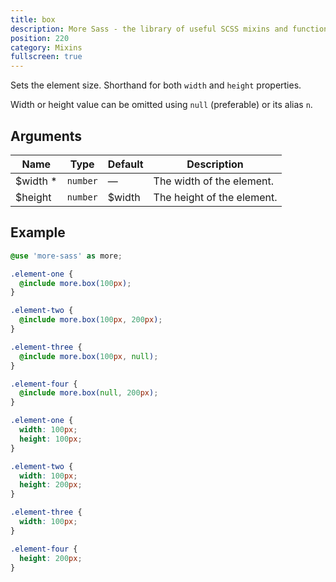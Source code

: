 ```yaml
---
title: box
description: More Sass - the library of useful SCSS mixins and functions.
position: 220
category: Mixins
fullscreen: true
---
```


Sets the element size.
Shorthand for both `width` and `height` properties.

<alert type="info">Width or height value can be omitted using `null` (preferable) or its alias `n`.</alert>

## Arguments

| Name                                      | Type     | Default | Description                |
|-------------------------------------------|----------|---------|----------------------------|
| $width <span class="text-red-600">*</span> | `number` | —       | The width of the element.  |
| $height                                   | `number` | $width  | The height of the element. |

## Example

<code-group>

  <code-block label="SCSS" active>

  ```scss
  @use 'more-sass' as more;

  .element-one {
    @include more.box(100px);
  }

  .element-two {
    @include more.box(100px, 200px);
  }

  .element-three {
    @include more.box(100px, null);
  }

  .element-four {
    @include more.box(null, 200px);
  }
  ```

  </code-block>

  <code-block label="Output">

  ```css
  .element-one {
    width: 100px;
    height: 100px;
  }

  .element-two {
    width: 100px;
    height: 200px;
  }

  .element-three {
    width: 100px;
  }

  .element-four {
    height: 200px;
  }
  ```

  </code-block>

</code-group>

